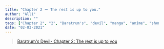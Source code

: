 ```yaml
---
title: "Chapter 2 ー The rest is up to you."
author: "Alli"
description: ""
tags: ["Chapter 2", "2", "Baratrum's", "devil", "manga", "anime", "shonen"]
date: "02-03-2021"
---
```


<blockquote class="imgur-embed-pub" lang="en" data-id="a/umbYghD"  ><a href="//imgur.com/a/umbYghD">Baratrum&#39;s Devil- Chapter 2: The rest is up to you</a></blockquote><script async src="//s.imgur.com/min/embed.js" charset="utf-8"></script>